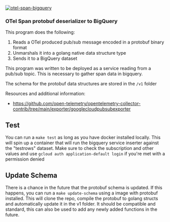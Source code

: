 [![otel-span-bigquery](https://github.com/f4tal-err0r/otel-span-bigquery/actions/workflows/otel-span-bigquery.yml/badge.svg)](https://github.com/f4tal-err0r/otel-span-bigquery/actions/workflows/otel-span-bigquery.yml)

### OTel Span protobuf deserializer to BigQuery

This program does the following:
1. Reads a OTel produced pub/sub message encoded in a protobuf binary format
2. Unmarshals it into a golang native data structure type
3. Sends it to a BigQuery dataset

This program was written to be deployed as a service reading from a pub/sub topic. This is necessary to gather span data in bigquery. 

The schema for the protobuf data structures are stored in the `/v1` folder

Resources and additional information:
- https://github.com/open-telemetry/opentelemetry-collector-contrib/tree/main/exporter/googlecloudpubsubexporter
  
## Test

You can run a `make test` as long as you have docker installed locally. This will spin up a container that will run the bigquery service inserter against the "testrows" dataset. Make sure to check the subscription and other values and use `gcloud auth application-default login` if you're met with a permission denied

## Update Schema
There is a chance in the future that the protobuf schema is updated. If this happens, you can run a `make update-schema` using a image with protobuf installed. This will clone the repo, compile the protobuf to golang structs and automatically update it in the v1 folder. It should be compatible and standard, this can also be used to add any newly added functions in the future.
